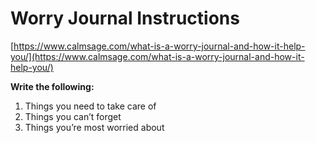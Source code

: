 
# Worry Journal Instructions

[https://www.calmsage.com/what-is-a-worry-journal-and-how-it-help-you/](https://www.calmsage.com/what-is-a-worry-journal-and-how-it-help-you/)

**Write the following:**
1. Things you need to take care of
2. Things you can’t forget
3. Things you’re most worried about
